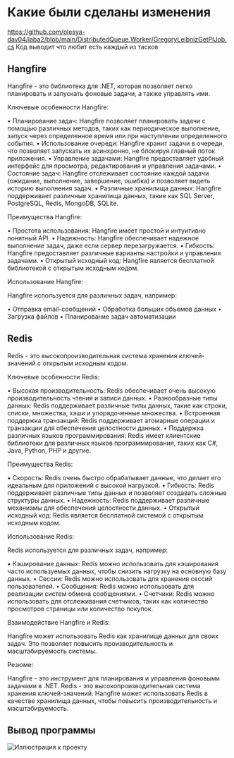 # Какие были сделаны изменения
https://github.com/olesya-dav04/laba2/blob/main/DistributedQueue.Worker/GregoryLeibnizGetPIJob.cs
Код выводит что любит есть каждый из тасков
## Hangfire

Hangfire - это библиотека для .NET, которая позволяет легко планировать и запускать фоновые задачи, а также управлять ими. 

Ключевые особенности Hangfire:

• Планирование задач: Hangfire позволяет планировать задачи с помощью различных методов, таких как периодическое выполнение, запуск через определенное время или при наступлении определенного события.
• Использование очереди: Hangfire хранит задачи в очереди, что позволяет запускать их асинхронно, не блокируя главный поток приложения.
• Управление задачами: Hangfire предоставляет удобный интерфейс для просмотра, редактирования и управления задачами.
• Состояние задач: Hangfire отслеживает состояние каждой задачи (ожидание, выполнение, завершение, ошибка) и позволяет видеть историю выполнения задач.
• Различные хранилища данных: Hangfire поддерживает различные хранилища данных, такие как SQL Server, PostgreSQL, Redis, MongoDB, SQLite.

Преимущества Hangfire:

• Простота использования: Hangfire имеет простой и интуитивно понятный API.
• Надежность: Hangfire обеспечивает надежное выполнение задач, даже если сервер перезагружается.
• Гибкость: Hangfire предоставляет различные варианты настройки и управления задачами.
• Открытый исходный код: Hangfire является бесплатной библиотекой с открытым исходным кодом.

Использование Hangfire:

Hangfire используется для различных задач, например:

• Отправка email-сообщений
• Обработка больших объемов данных
• Загрузка файлов
• Планирование задач автоматизации

## Redis

Redis - это высокопроизводительная система хранения ключей-значений с открытым исходным кодом.

Ключевые особенности Redis:

• Высокая производительность: Redis обеспечивает очень высокую производительность чтения и записи данных.
• Разнообразные типы данных: Redis поддерживает различные типы данных, такие как строки, списки, множества, хэши и упорядоченные множества.
• Встроенная поддержка транзакций: Redis поддерживает атомарные операции и транзакции для обеспечения целостности данных.
• Поддержка различных языков программирования: Redis имеет клиентские библиотеки для различных языков программирования, таких как C#, Java, Python, PHP и другие.

Преимущества Redis:

• Скорость: Redis очень быстро обрабатывает данные, что делает его идеальным для приложений с высокой нагрузкой.
• Гибкость: Redis поддерживает различные типы данных и позволяет создавать сложные структуры данных.
• Надежность: Redis поддерживает различные механизмы для обеспечения целостности данных.
• Открытый исходный код: Redis является бесплатной системой с открытым исходным кодом.

Использование Redis:

Redis используется для различных задач, например:

• Кэширование данных: Redis можно использовать для кэширования часто используемых данных, чтобы снизить нагрузку на основную базу данных.
• Сессии: Redis можно использовать для хранения сессий пользователей.
• Сообщения: Redis можно использовать для реализации систем обмена сообщениями.
• Счетчики: Redis можно использовать для отслеживания счетчиков, таких как количество просмотров страницы или количество покупок.

Взаимодействие Hangfire и Redis:

Hangfire может использовать Redis как хранилище данных для своих задач. Это позволяет повысить производительность и масштабируемость системы.

Резюме:

Hangfire - это инструмент для планирования и управления фоновыми задачами в .NET. Redis - это высокопроизводительная система хранения ключей-значений. Hangfire может использовать Redis в качестве хранилища данных, чтобы повысить производительность и масштабируемость.
## Вывод программы
![Иллюстрация к проекту](https://github.com/sorrymorning/SecondLabForASVT/blob/master/exampleOfWorking.png)
